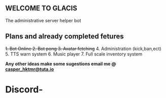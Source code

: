 ## **WELCOME TO GLACIS**
The administrative server helper bot




## Plans and already completed fetures 

 ~~1. Bot Online 
 2. Bot pong
 3. Avatar fetching~~
 4. Administration (kick,ban,ect)
 5. TTS warn system
 6. Music player 
 7. Full scale inventory system


**Any other ideas make some sugestions email me @ casper_hktmr@tuta.io**
# Discord-
